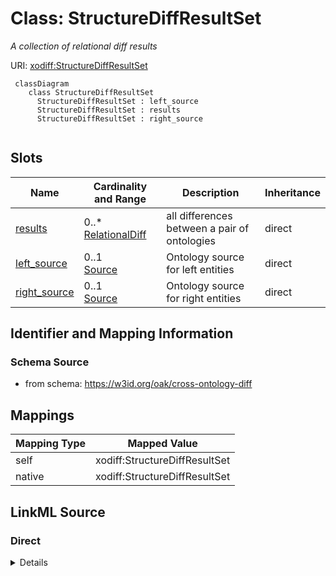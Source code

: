 # Class: StructureDiffResultSet
_A collection of relational diff results_




URI: [xodiff:StructureDiffResultSet](https://w3id.org/oak/cross-ontology-diff/StructureDiffResultSet)



```{mermaid}
 classDiagram
    class StructureDiffResultSet
      StructureDiffResultSet : left_source
      StructureDiffResultSet : results
      StructureDiffResultSet : right_source
      
```




<!-- no inheritance hierarchy -->


## Slots

| Name | Cardinality and Range | Description | Inheritance |
| ---  | --- | --- | --- |
| [results](results.md) | 0..* <br/> [RelationalDiff](RelationalDiff.md) | all differences between a pair of ontologies | direct |
| [left_source](left_source.md) | 0..1 <br/> [Source](Source.md) | Ontology source for left entities | direct |
| [right_source](right_source.md) | 0..1 <br/> [Source](Source.md) | Ontology source for right entities | direct |









## Identifier and Mapping Information







### Schema Source


* from schema: https://w3id.org/oak/cross-ontology-diff





## Mappings

| Mapping Type | Mapped Value |
| ---  | ---  |
| self | xodiff:StructureDiffResultSet |
| native | xodiff:StructureDiffResultSet |





## LinkML Source

<!-- TODO: investigate https://stackoverflow.com/questions/37606292/how-to-create-tabbed-code-blocks-in-mkdocs-or-sphinx -->

### Direct

<details>
```yaml
name: StructureDiffResultSet
description: A collection of relational diff results
from_schema: https://w3id.org/oak/cross-ontology-diff
rank: 1000
attributes:
  results:
    name: results
    description: all differences between a pair of ontologies
    from_schema: https://w3id.org/oak/cross-ontology-diff
    rank: 1000
    multivalued: true
    range: RelationalDiff
    inlined: true
  left_source:
    name: left_source
    description: Ontology source for left entities
    from_schema: https://w3id.org/oak/cross-ontology-diff
    rank: 1000
    range: Source
  right_source:
    name: right_source
    description: Ontology source for right entities
    from_schema: https://w3id.org/oak/cross-ontology-diff
    rank: 1000
    range: Source

```
</details>

### Induced

<details>
```yaml
name: StructureDiffResultSet
description: A collection of relational diff results
from_schema: https://w3id.org/oak/cross-ontology-diff
rank: 1000
attributes:
  results:
    name: results
    description: all differences between a pair of ontologies
    from_schema: https://w3id.org/oak/cross-ontology-diff
    rank: 1000
    multivalued: true
    alias: results
    owner: StructureDiffResultSet
    domain_of:
    - StructureDiffResultSet
    range: RelationalDiff
    inlined: true
  left_source:
    name: left_source
    description: Ontology source for left entities
    from_schema: https://w3id.org/oak/cross-ontology-diff
    rank: 1000
    alias: left_source
    owner: StructureDiffResultSet
    domain_of:
    - StructureDiffResultSet
    range: Source
  right_source:
    name: right_source
    description: Ontology source for right entities
    from_schema: https://w3id.org/oak/cross-ontology-diff
    rank: 1000
    alias: right_source
    owner: StructureDiffResultSet
    domain_of:
    - StructureDiffResultSet
    range: Source

```
</details>